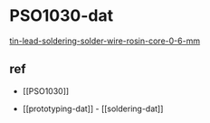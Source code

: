 
# PSO1030-dat

[tin-lead-soldering-solder-wire-rosin-core-0-6-mm](https://www.electrodragon.com/product/tin-lead-soldering-solder-wire-rosin-core-0-6-mm/)


## ref 

- [[PSO1030]]

- [[prototyping-dat]] - [[soldering-dat]]



